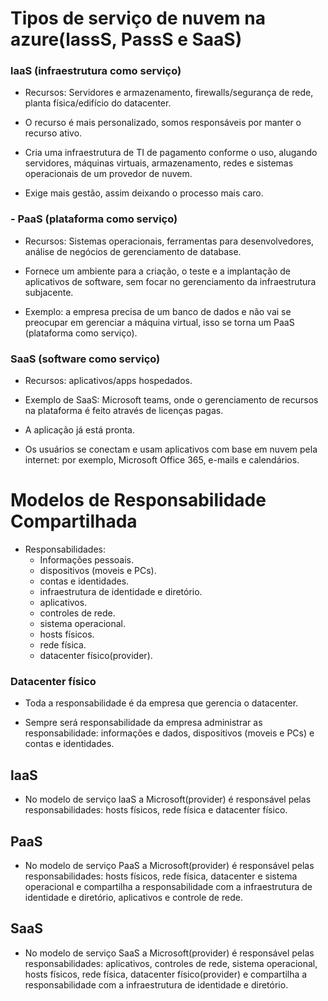 # Tipos de serviço de nuvem na azure(lassS, PassS e SaaS)

### laaS (infraestrutura como serviço)

-  Recursos: Servidores e armazenamento, firewalls/segurança de rede, planta física/edifício do datacenter.
  
-  O recurso é mais personalizado, somos responsáveis por manter o recurso ativo.
  
-  Cria uma infraestrutura de TI de pagamento conforme o uso, alugando servidores, máquinas virtuais, armazenamento, redes e sistemas operacionais de um provedor de nuvem.
  
-  Exige mais gestão, assim deixando o processo mais caro.
  
### - PaaS (plataforma como serviço)

- Recursos: Sistemas operacionais, ferramentas para desenvolvedores, análise de negócios de gerenciamento de database.

- Fornece um ambiente para a criação, o teste e a implantação de aplicativos de software, sem focar no gerenciamento da infraestrutura subjacente.

- Exemplo: a empresa precisa de um banco de dados e não vai se preocupar em gerenciar a máquina virtual, isso se torna um PaaS (plataforma como serviço).

### SaaS (software como serviço)

- Recursos: aplicativos/apps hospedados.

- Exemplo de SaaS: Microsoft teams, onde o gerenciamento de recursos na plataforma é feito através de licenças pagas.

- A aplicação já está pronta.

- Os usuários se conectam e usam aplicativos com base em nuvem pela internet: por exemplo, Microsoft Office 365, e-mails e calendários.

# Modelos de Responsabilidade Compartilhada
  - Responsabilidades:
    - Informações pessoais.
    - dispositivos (moveis e PCs).
    - contas e identidades.
    - infraestrutura de identidade e diretório.
    - aplicativos.
    - controles de rede.
    - sistema operacional.
    - hosts físicos.
    - rede física.
    - datacenter físico(provider).
      
### Datacenter físico

- Toda a responsabilidade é da empresa que gerencia o datacenter.

- Sempre será responsabilidade da empresa administrar as responsabilidade: informações e dados, dispositivos (moveis e PCs) e contas e identidades.

## laaS

- No modelo de serviço laaS a Microsoft(provider) é responsável pelas responsabilidades: hosts físicos, rede física e datacenter físico.

## PaaS

- No modelo de serviço PaaS a Microsoft(provider) é responsável pelas responsabilidades: hosts físicos, rede física, datacenter e sistema operacional e compartilha a responsabilidade com a infraestrutura de identidade e diretório, aplicativos e controle de rede.

## SaaS

- No modelo de serviço SaaS a Microsoft(provider) é responsável pelas responsabilidades: aplicativos, controles de rede, sistema operacional, hosts físicos, rede física, datacenter físico(provider) e compartilha a responsabilidade com a infraestrutura de identidade e diretório.

